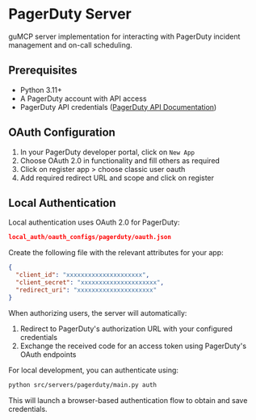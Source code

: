 # PagerDuty Server

guMCP server implementation for interacting with PagerDuty incident management and on-call scheduling.

## Prerequisites

- Python 3.11+
- A PagerDuty account with API access
- PagerDuty API credentials ([PagerDuty API Documentation](https://developer.pagerduty.com))

## OAuth Configuration

1. In your PagerDuty developer portal, click on `New App`
2. Choose OAuth 2.0 in functionality and fill others as required
3. Click on register app > choose classic user oauth
4. Add required redirect URL and scope and click on register

## Local Authentication

Local authentication uses OAuth 2.0 for PagerDuty:

```json
local_auth/oauth_configs/pagerduty/oauth.json
```

Create the following file with the relevant attributes for your app:

```json
{
  "client_id": "xxxxxxxxxxxxxxxxxxxxx",
  "client_secret": "xxxxxxxxxxxxxxxxxxxxx",
  "redirect_uri": "xxxxxxxxxxxxxxxxxxxxx"
}
```

When authorizing users, the server will automatically:

1. Redirect to PagerDuty's authorization URL with your configured credentials
2. Exchange the received code for an access token using PagerDuty's OAuth endpoints

For local development, you can authenticate using:

```bash
python src/servers/pagerduty/main.py auth
```

This will launch a browser-based authentication flow to obtain and save credentials.
